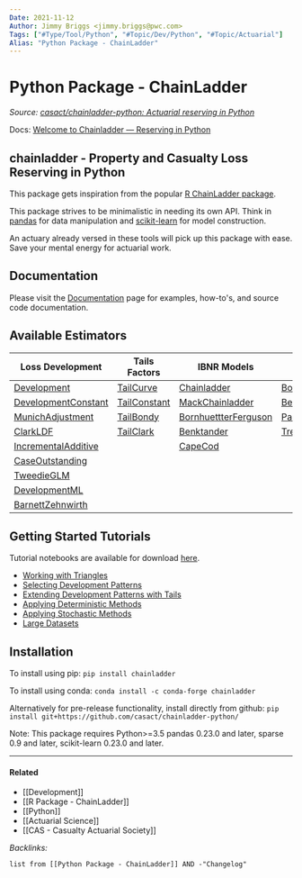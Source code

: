 ```yaml
---
Date: 2021-11-12
Author: Jimmy Briggs <jimmy.briggs@pwc.com>
Tags: ["#Type/Tool/Python", "#Topic/Dev/Python", "#Topic/Actuarial"]
Alias: "Python Package - ChainLadder"
---
```


# Python Package - ChainLadder

*Source: [casact/chainladder-python: Actuarial reserving in Python](https://github.com/casact/chainladder-python)*

Docs: [Welcome to Chainladder — Reserving in Python](https://chainladder-python.readthedocs.io/en/latest/intro.html)

## chainladder - Property and Casualty Loss Reserving in Python

This package gets inspiration from the popular [R ChainLadder package](https://github.com/mages/ChainLadder).

This package strives to be minimalistic in needing its own API. Think in [pandas](https://pandas.pydata.org/) for data manipulation and [scikit-learn](https://scikit-learn.org/latest/index.html) for model construction. 

An actuary already versed in these tools will pick up this package with ease. Save your mental energy for actuarial work.

## Documentation

Please visit the [Documentation](https://chainladder-python.readthedocs.io/en/latest/) page for examples, how-to's, and source code documentation.

## Available Estimators

| Loss Development                                                                                                | Tails Factors                                                                               | IBNR Models                                                                                                  | Adjustments                                                                                                   | Workflow                                                                                                 |
| --------------------------------------------------------------------------------------------------------------- | ------------------------------------------------------------------------------------------- | ------------------------------------------------------------------------------------------------------------ | ------------------------------------------------------------------------------------------------------------- | -------------------------------------------------------------------------------------------------------- |
| [Development](https://chainladder-python.readthedocs.io/en/latest/development.html#development)                 | [TailCurve](https://chainladder-python.readthedocs.io/en/latest/tails.html#tailcurve)       | [Chainladder](https://chainladder-python.readthedocs.io/en/latest/methods.html#chainladder)                  | [BootstrapODPSample](https://chainladder-python.readthedocs.io/en/latest/adjustments.html#bootstrapodpsample) | [VotingChainladder](https://chainladder-python.readthedocs.io/en/latest/workflow.html#votingchainladder) |
| [DevelopmentConstant](https://chainladder-python.readthedocs.io/en/latest/development.html#developmentconstant) | [TailConstant](https://chainladder-python.readthedocs.io/en/latest/tails.html#tailconstant) | [MackChainladder](https://chainladder-python.readthedocs.io/en/latest/methods.html#mackchainladder)          | [BerquistSherman](https://chainladder-python.readthedocs.io/en/latest/adjustments.html#berquistsherman)       | [Pipeline](https://chainladder-python.readthedocs.io/en/latest/workflow.html#pipeline)                   |
| [MunichAdjustment](https://chainladder-python.readthedocs.io/en/latest/development.html#munichadjustment)       | [TailBondy](https://chainladder-python.readthedocs.io/en/latest/tails.html#tailbondy)       | [BornhuettterFerguson](https://chainladder-python.readthedocs.io/en/latest/methods.html#bornhuetterferguson) | [ParallelogramOLF](https://chainladder-python.readthedocs.io/en/latest/adjustments.html#parallelogramolf)     | [GridSearch](https://chainladder-python.readthedocs.io/en/latest/workflow.html#gridsearch)               |
| [ClarkLDF](https://chainladder-python.readthedocs.io/en/latest/development.html#clarkldf)                       | [TailClark](https://chainladder-python.readthedocs.io/en/latest/tails.html#tailclark)       | [Benktander](https://chainladder-python.readthedocs.io/en/latest/methods.html#benktander)                    | [Trend](https://chainladder-python.readthedocs.io/en/latest/adjustments.html#trend)                           |                                                                                                          |
| [IncrementalAdditive](https://chainladder-python.readthedocs.io/en/latest/development.html#incrementaladditive) |                                                                                             | [CapeCod](https://chainladder-python.readthedocs.io/en/latest/methods.html#capecod)                          |                                                                                                               |                                                                                                          |
| [CaseOutstanding](https://chainladder-python.readthedocs.io/en/latest/development.html#caseoutstanding)         |                                                                                             |                                                                                                              |                                                                                                               |                                                                                                          |
| [TweedieGLM](https://chainladder-python.readthedocs.io/en/latest/development.html#tweedieglm)                   |                                                                                             |                                                                                                              |                                                                                                               |                                                                                                          |
| [DevelopmentML](https://chainladder-python.readthedocs.io/en/latest/development.html#developmentml)             |                                                                                             |                                                                                                              |                                                                                                               |                                                                                                          |
| [BarnettZehnwirth](https://chainladder-python.readthedocs.io/en/latest/development.html#barnettzehnwirth)       |                                                                                             |                                                                                                              |                                                                                                               |                                                                                                          |

## Getting Started Tutorials

Tutorial notebooks are available for download [here](https://github.com/casact/chainladder-python/tree/latest/docs/tutorials).

-   [Working with Triangles](https://chainladder-python.readthedocs.io/en/latest/tutorials/triangle-tutorial.html)
-   [Selecting Development Patterns](https://chainladder-python.readthedocs.io/en/latest/tutorials/development-tutorial.html)
-   [Extending Development Patterns with Tails](https://chainladder-python.readthedocs.io/en/latest/tutorials/tail-tutorial.html)
-   [Applying Deterministic Methods](https://chainladder-python.readthedocs.io/en/latest/tutorials/deterministic-tutorial.html)
-   [Applying Stochastic Methods](https://chainladder-python.readthedocs.io/en/latest/tutorials/stochastic-tutorial.html)
-   [Large Datasets](https://chainladder-python.readthedocs.io/en/latest/tutorials/large-datasets.html)

## Installation

To install using pip: `pip install chainladder`

To install using conda: `conda install -c conda-forge chainladder`

Alternatively for pre-release functionality, install directly from github: `pip install git+https://github.com/casact/chainladder-python/`

Note: This package requires Python>=3.5 pandas 0.23.0 and later, sparse 0.9 and later, scikit-learn 0.23.0 and later.

***

#### Related

- [[Development]]
- [[R Package - ChainLadder]]
- [[Python]]
- [[Actuarial Science]]
- [[CAS - Casualty Actuarial Society]]


*Backlinks:*

```dataview
list from [[Python Package - ChainLadder]] AND -"Changelog"
```